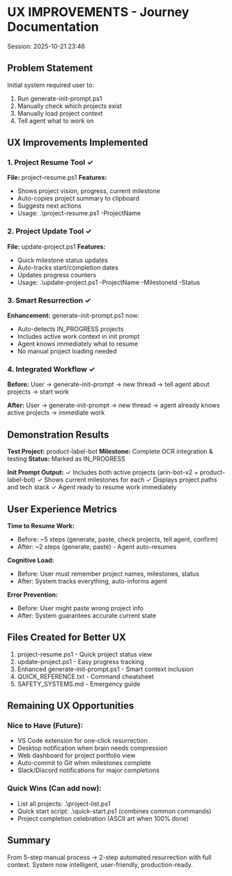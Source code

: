 ﻿# UX IMPROVEMENTS - Journey Documentation
Session: 2025-10-21 23:46

## Problem Statement
Initial system required user to:
1. Run generate-init-prompt.ps1
2. Manually check which projects exist
3. Manually load project context
4. Tell agent what to work on

## UX Improvements Implemented

### 1. Project Resume Tool ✓
**File:** project-resume.ps1
**Features:**
- Shows project vision, progress, current milestone
- Auto-copies project summary to clipboard
- Suggests next actions
- Usage: .\project-resume.ps1 -ProjectName <name>

### 2. Project Update Tool ✓
**File:** update-project.ps1
**Features:**
- Quick milestone status updates
- Auto-tracks start/completion dates
- Updates progress counters
- Usage: .\update-project.ps1 -ProjectName <name> -MilestoneId <id> -Status <status>

### 3. Smart Resurrection ✓
**Enhancement:** generate-init-prompt.ps1 now:
- Auto-detects IN_PROGRESS projects
- Includes active work context in init prompt
- Agent knows immediately what to resume
- No manual project loading needed

### 4. Integrated Workflow ✓
**Before:**
User → generate-init-prompt → new thread → tell agent about projects → start work

**After:**
User → generate-init-prompt → new thread → agent already knows active projects → immediate work

## Demonstration Results

**Test Project:** product-label-bot
**Milestone:** Complete OCR integration & testing
**Status:** Marked as IN_PROGRESS

**Init Prompt Output:**
✓ Includes both active projects (arin-bot-v2 + product-label-bot)
✓ Shows current milestones for each
✓ Displays project paths and tech stack
✓ Agent ready to resume work immediately

## User Experience Metrics

**Time to Resume Work:**
- Before: ~5 steps (generate, paste, check projects, tell agent, confirm)
- After: ~2 steps (generate, paste) - Agent auto-resumes

**Cognitive Load:**
- Before: User must remember project names, milestones, status
- After: System tracks everything, auto-informs agent

**Error Prevention:**
- Before: User might paste wrong project info
- After: System guarantees accurate current state

## Files Created for Better UX
1. project-resume.ps1 - Quick project status view
2. update-project.ps1 - Easy progress tracking
3. Enhanced generate-init-prompt.ps1 - Smart context inclusion
4. QUICK_REFERENCE.txt - Command cheatsheet
5. SAFETY_SYSTEMS.md - Emergency guide

## Remaining UX Opportunities

### Nice to Have (Future):
- VS Code extension for one-click resurrection
- Desktop notification when brain needs compression
- Web dashboard for project portfolio view
- Auto-commit to Git when milestones complete
- Slack/Discord notifications for major completions

### Quick Wins (Can add now):
- List all projects: .\project-list.ps1
- Quick start script: .\quick-start.ps1 (combines common commands)
- Project completion celebration (ASCII art when 100% done)

## Summary
From 5-step manual process → 2-step automated resurrection with full context.
System now intelligent, user-friendly, production-ready.
